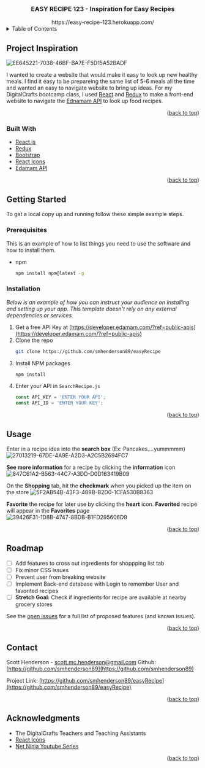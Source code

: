 <div id="top"></div>

<!-- PROJECT LOGO -->
<br />
<div align="center">

  <h3 align="center">EASY RECIPE 123 - Inspiration for Easy Recipes</h3>
  https://easy-recipe-123.herokuapp.com/
</div>



<!-- TABLE OF CONTENTS -->
<details>
  <summary>Table of Contents</summary>
  <ol>
    <li>
      <a href="#about-the-project">About The Project</a>
      <ul>
        <li><a href="#built-with">Built With</a></li>
      </ul>
    </li>
    <li>
      <a href="#getting-started">Getting Started</a>
      <ul>
        <li><a href="#prerequisites">Prerequisites</a></li>
        <li><a href="#installation">Installation</a></li>
      </ul>
    </li>
    <li><a href="#usage">Usage</a></li>
    <li><a href="#roadmap">Roadmap</a></li>
    <li><a href="#contributing">Contributing</a></li>
    <li><a href="#acknowledgments">Acknowledgments</a></li>
  </ol>
</details>



<!-- ABOUT THE PROJECT -->
## Project Inspiration

![EE645221-7038-46BF-BA7E-F5D15A52BADF](https://user-images.githubusercontent.com/53064568/141382288-250095dd-42ee-488e-a85c-79a15a76f80e.jpeg)


I wanted to create a website that would make it easy to look up new healthy meals. I find it easy to be prepareing the same list of 5-6 meals all the time and wanted an easy to navigate website to bring up ideas. For my DigitalCrafts bootcamp class, I used [React](https://reactjs.org/) and [Redux](https://reactjs.org/) to make a front-end website to navigate the [Ednamam API]((https://developer.edamam.com/?ref=public-apis)) to look up food recipes.

<p align="right">(<a href="#top">back to top</a>)</p>

### Built With

* [React.js](https://reactjs.org/)
* [Redux](https://redux.js.org/)
* [Bootstrap](https://getbootstrap.com)
* [React Icons](https://react-icons.github.io/react-icons/)
* [Edamam API](https://developer.edamam.com/?ref=public-apis)

<p align="right">(<a href="#top">back to top</a>)</p>

<!-- GETTING STARTED -->
## Getting Started

To get a local copy up and running follow these simple example steps.

### Prerequisites

This is an example of how to list things you need to use the software and how to install them.
* npm
  ```sh
  npm install npm@latest -g
  ```

### Installation

_Below is an example of how you can instruct your audience on installing and setting up your app. This template doesn't rely on any external dependencies or services._

1. Get a free API Key at [https://developer.edamam.com/?ref=public-apis](https://developer.edamam.com/?ref=public-apis)
2. Clone the repo
   ```sh
   git clone https://github.com/smhenderson89/easyRecipe
   ```
3. Install NPM packages
   ```sh
   npm install
   ```
4. Enter your API in `SearchRecipe.js`
   ```js
   const API_KEY = 'ENTER YOUR API';
   const API_ID = 'ENTER YOUR KEY';
   ```

<p align="right">(<a href="#top">back to top</a>)</p>



<!-- USAGE EXAMPLES -->
## Usage

Enter in a recipe idea into the **search box** (Ex: Pancakes....yummmmm)
![27013219-67DE-4A9E-A2D3-A2C5B2694FC7](https://user-images.githubusercontent.com/53064568/141382964-a8e3a8ef-b806-463f-9bf0-6b8b16a2f7a7.jpeg)

**See more information** for a recipe by clicking the **information** icon 
![847C61A2-B563-44C7-A3DD-D0D163419B09](https://user-images.githubusercontent.com/53064568/141382650-12bb22a4-0161-4735-bc69-efc70596c4b7.jpeg)

On the **Shopping** tab, hit the **checkmark** when you picked up the item on the store
![5F2AB54B-43F3-489B-B2D0-1CFA530B8363](https://user-images.githubusercontent.com/53064568/141383108-d674c078-b29f-42ef-9849-6fbdd6f5d896.jpeg)

**Favorite** the recipe for later use by clicking the **heart** icon. **Favorited** recipe will appear in the **Favorites** page
![39426F31-1D8B-4747-8BDB-B1FD295606D9](https://user-images.githubusercontent.com/53064568/141382661-ac579a54-c82b-43cc-92c6-9448e90bf09a.jpeg)


<p align="right">(<a href="#top">back to top</a>)</p>




<!-- ROADMAP -->
## Roadmap

- [ ] Add features to cross out ingredients for shoppping list tab
- [ ] Fix minor CSS issues
- [ ] Prevent user from breaking website
- [ ] Implement Back-end database with Login to remember User and favorited recipes
- [ ] **Stretch Goal:** Check if ingredients for recipe are available at nearby grocery stores

See the [open issues](https://github.com/smhenderson89/easyRecipe/issues) for a full list of proposed features (and known issues).

<p align="right">(<a href="#top">back to top</a>)</p>



<!-- CONTACT -->
## Contact

Scott Henderson - [scott.mc.henderson@gmail.com](scott.mc.henderson@gmail.com)
Github: [https://github.com/smhenderson89](https://github.com/smhenderson89)

Project Link: [https://github.com/smhenderson89/easyRecipe](https://github.com/smhenderson89/easyRecipe)

<p align="right">(<a href="#top">back to top</a>)</p>



<!-- ACKNOWLEDGMENTS -->
## Acknowledgments

* The DigitalCrafts Teachers and Teaching Assistants
* [React Icons](https://react-icons.github.io/react-icons/search)
* [Net Ninja Youtube Series](https://www.youtube.com/channel/UCW5YeuERMmlnqo4oq8vwUpg)

<p align="right">(<a href="#top">back to top</a>)</p>



<!-- MARKDOWN LINKS & IMAGES -->
<!-- https://www.markdownguide.org/basic-syntax/#reference-style-links -->
[product-screenshot]: images/screenshot.png
